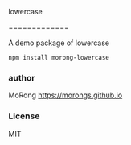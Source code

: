 lowercase

=============

A demo package of lowercase

```{bash}
npm install morong-lowercase
```

### author

MoRong https://morongs.github.io

### License

MIT
